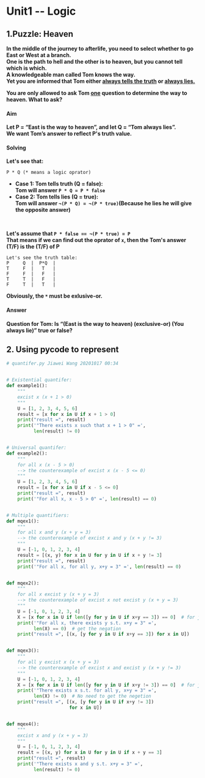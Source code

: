 # Unit1 -- Logic

## 1.Puzzle: Heaven
**In the middle of the journey to afterlife, you need to select whether to go East or West at a branch.**<br>
**One is the path to hell and the other is to heaven, but you cannot tell which is which.**<br>
**A knowledgeable man called Tom knows the way.<br>Yet you are informed that Tom either <u>always tells the truth</u> or <u>always lies.</u>**<br>

**You are only allowed to ask Tom <u>one</u> question to determine the way to heaven. What to ask?**

#### Aim
**Let P = “East is the way to heaven”, and let Q = “Tom always lies”.**<br>
**We want Tom’s answer to reflect P's truth value.**

#### Solving
**Let's see that:<br>**
```
P * Q (* means a logic oprator)
```
* **Case 1: Tom tells truth (Q = false):<br>Tom will answer ```P * Q = P * false```**
* **Case 2: Tom tells lies (Q = true):<br>Tom will answer ```¬(P * Q) = ¬(P * true)```(Because he lies he will give the opposite answer)**
<br>

**Let's assume that ```P * false == ¬(P * true) = P```<br>**
**That means if we can find out the oprator of `x`, then the Tom's answer (T/F) is the (T/F) of P**
```
Let's see the truth table:
P     Q  |  P*Q  |
T     F  |   T   |
F     F  |   F   |
T     T  |   F   |
F     T  |   T   |
```
**Obviously, the `*` must be exlusive-or.**

#### Answer
**Question for Tom: Is “(East is the way to heaven) (exclusive-or) (You always lie)” true or false?**

## 2. Using pycode to represent

```py
# quantifer.py Jiawei Wang 20201017 00:34


# Existential quantifer:
def example1():
    """
    excist x (x + 1 > 0)
    """
    U = [1, 2, 3, 4, 5, 6]
    result = [x for x in U if x + 1 > 0]
    print("result =", result)
    print('"There exists x such that x + 1 > 0" =',
          len(result) != 0)


# Universal quantifer:
def example2():
    """
    for all x (x - 5 > 0)
    --> the counterexample of excist x (x - 5 <= 0)
    """
    U = [1, 2, 3, 4, 5, 6]
    result = [x for x in U if x - 5 <= 0]
    print("result =", result)
    print('"For all x, x - 5 > 0" =', len(result) == 0)


# Multiple quantifiers:
def mqex1():
    """
    for all x and y (x + y = 3)
    --> the counterexample of excist x and y (x + y != 3)
    """
    U = [-1, 0, 1, 2, 3, 4]
    result = [(x, y) for x in U for y in U if x + y != 3]
    print("result =", result)
    print('"For all x, for all y, x+y = 3" =', len(result) == 0)


def mqex2():
    """
    for all x excist y (x + y = 3)
    --> the counterexample of excist x not excist y (x + y = 3)
    """
    U = [-1, 0, 1, 2, 3, 4]
    X = [x for x in U if len([y for y in U if x+y == 3]) == 0]  # for judgement
    print('"For all x, there exists y s.t. x+y = 3" =',
          len(X) == 0)  # get the negation
    print("result =", [(x, [y for y in U if x+y == 3]) for x in U])


def mqex3():
    """
    for all y excist x (x + y = 3)
    --> the counterexample of excist x and excist y (x + y != 3)
    """
    U = [-1, 0, 1, 2, 3, 4]
    X = [x for x in U if len([y for y in U if x+y != 3]) == 0]  # for judgement
    print('"There exists x s.t. for all y, x+y = 3" =',
          len(X) != 0)  # No need to get the negetion
    print("result =", [(x, [y for y in U if x+y != 3])
                       for x in U])


def mqex4():
    """
    excist x and y (x + y = 3)
    """
    U = [-1, 0, 1, 2, 3, 4]
    result = [(x, y) for x in U for y in U if x + y == 3]
    print("result =", result)
    print('"There exists x and y s.t. x+y = 3" =',
          len(result) != 0)

```


